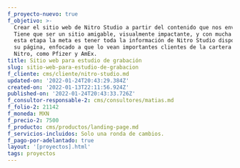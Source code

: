 ```yaml
---
f_proyecto-nuevo: true
f_objetivo: >-
  Crear el sitio web de Nitro Studio a partir del contenido que nos enviaron.
  Tiene que ser un sitio amigable, visualmente impactante, y con mucha onda. En
  esta etapa la meta es tener toda la información de Nitro Studio disponible en
  su página, enfocado a que lo vean importantes clientes de la cartera actual de
  Nitro, como Pfizer y AmEx. 
title: Sitio web para estudio de grabación
slug: sitio-web-para-estudio-de-grabacion
f_cliente: cms/cliente/nitro-studio.md
updated-on: '2022-01-24T20:43:29.384Z'
created-on: '2022-01-13T22:11:56.924Z'
published-on: '2022-01-24T20:43:33.726Z'
f_consultor-responsable-2: cms/consultores/matias.md
f_folio-2: 21142
f_moneda: MXN
f_precio-2: 7500
f_producto: cms/productos/landing-page.md
f_servicios-incluidos: Solo una ronda de cambios.
f_pago-por-adelantado: true
layout: '[proyectos].html'
tags: proyectos
---
```



